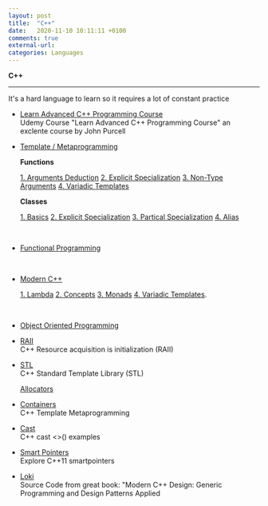 ```yaml
---
layout: post
title:  "C++"
date:   2020-11-10 10:11:11 +0100
comments: true
external-url:
categories: Languages
---
```


**C++**

---

It's a hard language to learn so it requires a lot of constant practice


* [Learn Advanced C++ Programming Course](https://github.com/NelsonBilber/cpp.udemy.advancedcpp) <br/> Udemy Course "Learn Advanced C++ Programming Course" an exclente course by John Purcell 

* [Template / Metaprogramming](https://github.com/NelsonBilber/cpp.metaprogramming) <br/>

	**Functions**
	
	[1. Arguments Deduction](https://github.com/NelsonBilber/cpp.templates.functions.1.arguments.deduction) [2. Explicit Specialization](https://github.com/NelsonBilber/cpp.templates.functions.2.explicit.specialization) [3. Non-Type Arguments](https://github.com/NelsonBilber/cpp.templates.functions.3.non-type.arguments) [4. Variadic Templates](https://github.com/NelsonBilber/cpp.templates.functions.4.variadic.templates)
	
	**Classes** 	
	
	
	[1. Basics](https://github.com/NelsonBilber/cpp.templates.class1.basic) [2. Explicit Specialization](https://github.com/NelsonBilber/cpp.templates.class2.explicit.specialization) [3. Partical Specialization](https://github.com/NelsonBilber/cpp.templates.class3.partial.specialization) [4. Alias](https://github.com/NelsonBilber/cpp.templates.class4.typealias)
	
 	
<br/>

* [Functional Programming](https://github.com/NelsonBilber/cpp.functional.programming) 

<br/>

* [Modern C++](https://github.com/NelsonBilber/cpp.moderncpp) 

	[1. Lambda](https://github.com/NelsonBilber/cpp.lambdas) [2. Concepts](https://github.com/NelsonBilber/cpp.concepts) [3. Monads](https://github.com/NelsonBilber/cpp.monads) [4. Variadic Templates](https://github.com/NelsonBilber/cpp.variadic.templates).
 	 	
<br/>

* [Object Oriented Programming](https://github.com/NelsonBilber/cpp.oop) <br>

* [RAII](https://github.com/NelsonBilber/cpp.RAII) <br/>C++ Resource acquisition is initialization (RAII)

* [STL](https://github.com/NelsonBilber/cpp.stl) <br/> C++ Standard Template Library (STL)
	
	[Allocators](https://github.com/NelsonBilber/cpp.allocators.custom)


* [Containers](https://github.com/NelsonBilber/cpp.containers) <br/> C++ Template Metaprogramming

* [Cast](https://github.com/NelsonBilber/cpp.cast) <br/> C++ cast <>() examples

* [Smart Pointers](https://github.com/NelsonBilber/cpp.smartpointers)<br/> Explore C++11 smartpointers

* [Loki](https://github.com/NelsonBilber/cpp.loki) <br/> Source Code from great book: "Modern C++ Design: Generic Programming and Design Patterns Applied


